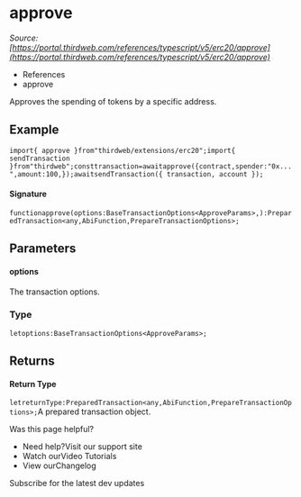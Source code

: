 # approve

*Source: [https://portal.thirdweb.com/references/typescript/v5/erc20/approve](https://portal.thirdweb.com/references/typescript/v5/erc20/approve)*

* References
* approve

Approves the spending of tokens by a specific address.

## Example

`import{ approve }from"thirdweb/extensions/erc20";import{ sendTransaction }from"thirdweb";consttransaction=awaitapprove({contract,spender:"0x...",amount:100,});awaitsendTransaction({ transaction, account });`
#### Signature

`functionapprove(options:BaseTransactionOptions<ApproveParams>,):PreparedTransaction<any,AbiFunction,PrepareTransactionOptions>;`
## Parameters

#### options

The transaction options.

### Type

`letoptions:BaseTransactionOptions<ApproveParams>;`
## Returns

#### Return Type

`letreturnType:PreparedTransaction<any,AbiFunction,PrepareTransactionOptions>;`A prepared transaction object.

Was this page helpful?

* Need help?Visit our support site
* Watch ourVideo Tutorials
* View ourChangelog

Subscribe for the latest dev updates

